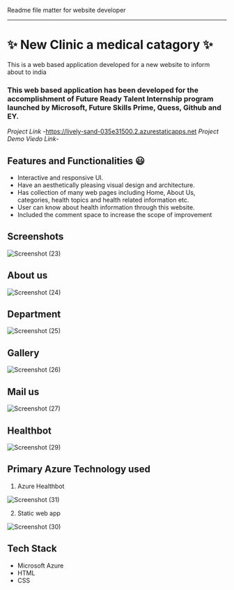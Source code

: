 Readme file matter for website developer
--------------------       ------------------
# ✨ New Clinic a medical catagory ✨

This is a web based application developed for a new website to inform about to india

### This web based application has been developed for the accomplishment of Future Ready Talent Internship program launched by Microsoft, Future Skills Prime, Quess, Github and EY.


*Project Link* -https://lively-sand-035e31500.2.azurestaticapps.net
*Project Demo Viedo Link*-

## Features and Functionalities 😃

- Interactive and responsive UI.
- Have an aesthetically pleasing visual design and architecture.
- Has collection of many web pages including Home, About Us, categories, health topics and health related information etc.
- User can know about health information through this website.
- Included the comment space to increase the scope of improvement 

## Screenshots
![Screenshot (23)](https://user-images.githubusercontent.com/118873175/210125877-15f45b49-6eeb-4518-a08a-026ad6695b41.png)




## About us


![Screenshot (24)](https://user-images.githubusercontent.com/118873175/210125884-1142d74b-6f16-4032-b4ac-625d316786a7.png)

## Department

![Screenshot (25)](https://user-images.githubusercontent.com/118873175/210125904-fd4e7df7-19bb-4744-b644-926930710fbd.png)


## Gallery

![Screenshot (26)](https://user-images.githubusercontent.com/118873175/210125907-d825be22-2fff-4082-a760-505678f0f695.png)



## Mail us


![Screenshot (27)](https://user-images.githubusercontent.com/118873175/210125911-bffc6d99-c8a2-4cff-bc1d-2dc6320af822.png)

## Healthbot

![Screenshot (29)](https://user-images.githubusercontent.com/118873175/210125924-90630f0f-a47d-4ec5-92ef-15581735229f.png)


## Primary Azure Technology used
1. Azure Healthbot


![Screenshot (31)](https://user-images.githubusercontent.com/118873175/210125930-a2d2202a-676d-4e57-8141-ad7727dd7166.png)

2. Static web app

![Screenshot (30)](https://user-images.githubusercontent.com/118873175/210125931-1e3a3100-49db-4442-a436-6a46e1bd9c9a.png)


## Tech Stack
- Microsoft Azure
- HTML
- CSS
